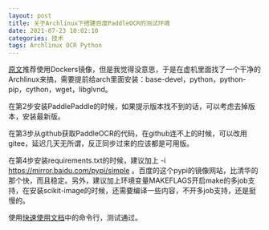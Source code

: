 ```yaml
---
layout: post
title: 关于Archlinux下搭建百度PaddleOCR的测试环境
date: 2021-07-23 10:02:10 
categories: 技术
tags: Archlinux OCR Python
---
```


[原文](https://github.com/PaddlePaddle/PaddleOCR/blob/release/2.1/doc/doc_ch/installation.md)推荐使用Dockers镜像，但是我觉得没意思，于是在虚机里面找了一个干净的Archlinux来搞，需要提前给arch里面安装：base-devel，python，python-pip，cython，wget，libglvnd。

在第2步安装PaddlePaddle的时候，如果提示版本找不到的话，可以考虑去掉版本，安装最新版。

在第3步从github获取PaddleOCR的代码，在github连不上的时候，可以改用gitee，延迟几天无所谓，反正同步过来的应该都是可用版。

在第4步安装requirements.txt的时候，建议加上 -i https://mirror.baidu.com/pypi/simple 。百度的这个pypi的镜像网站，比清华的那个快，而且稳定。另外，建议加上环境变量MAKEFLAGS开启make的多job支持，在安装scikit-image的时候，还需要编译一些内容，不开多job支持，还是挺慢的。

使用[快速使用文档](https://github.com/PaddlePaddle/PaddleOCR/blob/release/2.1/doc/doc_ch/quickstart.md)中的命令行，测试通过。
